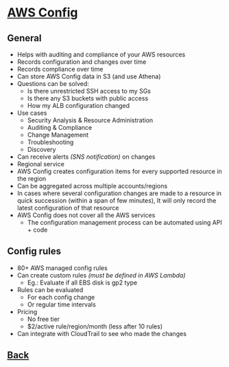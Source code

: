 # [AWS Config](../README.md)

## General

* Helps with auditing and compliance of your AWS resources
* Records configuration and changes over time
* Records compliance over time
* Can store AWS Config data in S3 (and use Athena)
* Questions can be solved:
	* Is there unrestricted SSH access to my SGs
	* Is there any S3 buckets with public access
	* How my ALB configuration changed
* Use cases
	* Security Analysis & Resource Administration
	* Auditing & Compliance
	* Change Management
	* Troubleshooting
	* Discovery
* Can receive alerts _(SNS notification)_ on changes
* Regional service
* AWS Config creates configuration items for every supported resource in the region
* Can be aggregated across multiple accounts/regions
* In cases where several configuration changes are made to a resource in quick succession (within a span of few minutes), It will only record the latest configuration of that resource
* AWS Config does not cover all the AWS services
	* The configuration management process can be automated using API + code

## Config rules

* 80+ AWS managed config rules
* Can create custom rules _(must be defined in AWS Lambda)_
	* Eg.: Evaluate if all EBS disk is gp2 type
* Rules can be evaluated
	* For each config change
	* Or regular time intervals
* Pricing
	* No free tier
	* $2/active rule/region/month (less after 10 rules)
* Can integrate with CloudTrail to see who made the changes
 
## [Back](../README.md)